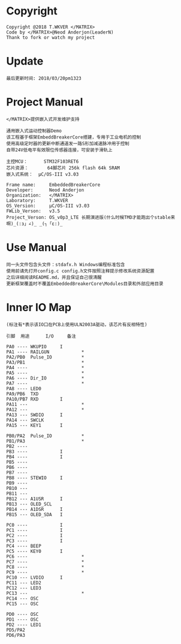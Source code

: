Copyright
===============

	Copyright @2018 T.WKVER </MATRIX>
	Code by </MATRIX>@Neod Anderjon(LeaderN)
	Thank to fork or watch my project

Update
===============

	最后更新时间: 2018/03/20pm1323

Project Manual
==============

	</MATRIX>提供嵌入式开发维护支持

	通用嵌入式运动控制器Demo
	该工程基于框架EmbeddBreakerCore搭建，专用于工业电机的控制
	使用高级定时器的更新中断通道发一路S形加减速脉冲用于控制
	自带24V低电平有效限位传感器连接，可安装于滑轨上

	主控MCU：		STM32F103RET6
	芯片资源：		64脚芯片 256k flash 64k SRAM
	嵌入式系统：	μC/OS-III v3.03

	Frame name: 	EmbeddedBreakerCore
	Developer: 		Neod Anderjon 
	Organization: 	</MATRIX>
	Laboratory: 	T.WKVER
	OS_Version: 	μC/OS-III v3.03
	FWLib_Verson: 	v3.5
	Project_Verson: OS_v0p3_LTE 长期演进版(什么时候TMD才能跑出个stable来啊)_(:з」∠)_ _(┐「ε:)_
	
Use Manual
===============

	同一头文件包含头文件：stdafx.h Windows编程标准包含
	使用前请先打开config.c config.h文件按照注释提示修改系统资源配置
	之后详细阅读README.md，并且保证自己很清醒
	更新框架覆盖时不覆盖EmbeddedBreakerCore\Modules目录和外部应用目录
	
Inner IO Map
===============

	(标注有*表示该IO口在PCB上使用ULN2003A驱动，该芯片有反相特性)

	引脚	用途		I/O		备注

	PA0 ---- WKUPIO		I		
	PA1 ---- RAILGUN			*
	PA2/PB0  Pulse_IO			*
	PA3/PB1  					*
	PA4 ----					*
	PA5 ---- 					*
	PA6 ---- Dir_IO				*
	PA7 ---- 					*
	PA8 ---- LED0
	PA9/PB6  TXD		
	PA10/PB7 RXD		I
	PA11 --- 					*
	PA12 --- 					*
	PA13 --- SWDIO		I
	PA14 --- SWCLK
	PA15 --- KEY1		I	
	
	PB0/PA2  Pulse_IO			*
	PB1/PA3  					*
	PB2 ----
	PB3 ---- 			I
	PB4 ---- 			I
	PB5 ----
	PB6 ----
	PB7 ----
	PB8 ---- STEWIO		I
	PB9 ----
	PB10 --- 
	PB11 --- 	
	PB12 --- A1USR		I
	PB13 --- OLED_SCL
	PB14 --- A1DSR		I
	PB15 --- OLED_SDA	I
	
	PC0 ---- 			I
	PC1 ---- 			I
	PC2 ---- 			I
	PC3 ---- 			I
	PC4 ---- BEEP
	PC5 ---- KEY0		I
	PC6 ---- 					*
	PC7 ---- 					*
	PC8 ---- 					*
	PC9 ---- 					*
	PC10 --- LVDIO		I
	PC11 --- LED2
	PC12 --- LED3
	PC13 --- 					*
	PC14 --- OSC
	PC15 --- OSC
	
	PD0 ---- OSC
	PD1 ---- OSC
	PD2 ---- LED1
	PD5/PA2  
	PD6/PA3  			
	
